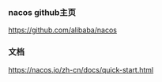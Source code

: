 ### nacos github主页
https://github.com/alibaba/nacos

### 文档
https://nacos.io/zh-cn/docs/quick-start.html
